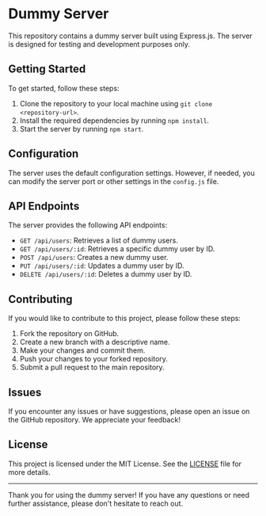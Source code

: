 # Dummy Server

This repository contains a dummy server built using Express.js. The server is designed for testing and development purposes only.

## Getting Started

To get started, follow these steps:

1. Clone the repository to your local machine using `git clone <repository-url>`.
2. Install the required dependencies by running `npm install`.
3. Start the server by running `npm start`.

## Configuration

The server uses the default configuration settings. However, if needed, you can modify the server port or other settings in the `config.js` file.

## API Endpoints

The server provides the following API endpoints:

- `GET /api/users`: Retrieves a list of dummy users.
- `GET /api/users/:id`: Retrieves a specific dummy user by ID.
- `POST /api/users`: Creates a new dummy user.
- `PUT /api/users/:id`: Updates a dummy user by ID.
- `DELETE /api/users/:id`: Deletes a dummy user by ID.

## Contributing

If you would like to contribute to this project, please follow these steps:

1. Fork the repository on GitHub.
2. Create a new branch with a descriptive name.
3. Make your changes and commit them.
4. Push your changes to your forked repository.
5. Submit a pull request to the main repository.

## Issues

If you encounter any issues or have suggestions, please open an issue on the GitHub repository. We appreciate your feedback!

## License

This project is licensed under the MIT License. See the [LICENSE](LICENSE) file for more details.

---

Thank you for using the dummy server! If you have any questions or need further assistance, please don't hesitate to reach out.
